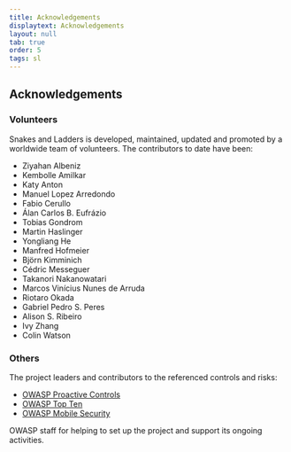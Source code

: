 ```yaml
---
title: Acknowledgements
displaytext: Acknowledgements
layout: null
tab: true
order: 5
tags: sl
---
```


## Acknowledgements

### Volunteers

Snakes and Ladders is developed, maintained, updated and promoted by a worldwide team of volunteers. The contributors to date have been:

* Ziyahan Albeniz
* Kembolle Amilkar
* Katy Anton
* Manuel Lopez Arredondo
* Fabio Cerullo
* Álan Carlos B. Eufrázio
* Tobias Gondrom
* Martin Haslinger
* Yongliang He
* Manfred Hofmeier
* Björn Kimminich
* Cédric Messeguer
* Takanori Nakanowatari
* Marcos Vinícius Nunes de Arruda
* Riotaro Okada
* Gabriel Pedro S. Peres
* Alison S. Ribeiro
* Ivy Zhang
* Colin Watson

### Others

The project leaders and contributors to the referenced controls and risks:
* [OWASP Proactive Controls](https://www2.owasp.org/www-project-proactive-controls)
* [OWASP Top Ten](https://www2.owasp.org/www-project-top-ten)
* [OWASP Mobile Security](https://www2.owasp.org/www-project-mobile-security)

OWASP staff for helping to set up the project and support its ongoing activities.
